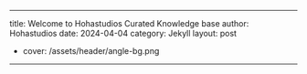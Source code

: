   ---
  title: Welcome to Hohastudios Curated Knowledge base
  author: Hohastudios
  date: 2024-04-04
  category: Jekyll
  layout: post
+ cover: /assets/header/angle-bg.png
 ---